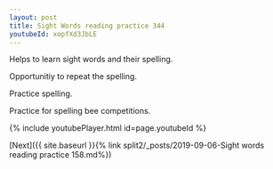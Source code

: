 ```yaml
---
layout: post
title: Sight Words reading practice 344
youtubeId: xopfXd3JbLE
---
```

 
 
Helps to learn sight words and their spelling.

Opportunitiy to repeat the spelling. 

Practice spelling. 
 
Practice for spelling bee competitions. 
 
{% include youtubePlayer.html id=page.youtubeId %}
 
 

[Next]({{ site.baseurl }}{% link  split2/_posts/2019-09-06-Sight words reading practice 158.md%})
 

